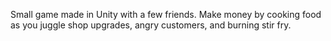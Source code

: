 Small game made in Unity with a few friends. Make money by cooking food as you juggle shop upgrades, angry customers, and burning stir fry.
